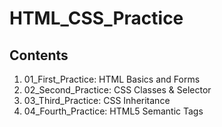 # HTML_CSS_Practice

## Contents
<ol>
    <li>01_First_Practice: HTML Basics and Forms</li>
    <li>02_Second_Practice: CSS Classes & Selector</li>
    <li>03_Third_Practice: CSS Inheritance</li>
    <li>04_Fourth_Practice: HTML5 Semantic Tags</li>
</ol>